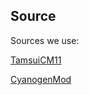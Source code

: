 ## Source

Sources we use:

[TamsuiCM11](https://github.com/TamsuiCM11)

[CyanogenMod](https://github.com/CyanogenMod)